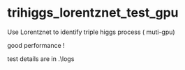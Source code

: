 # trihiggs_lorentznet_test_gpu
Use Lorentznet to identify triple higgs process ( muti-gpu)

good performance !

test details are in .\logs
